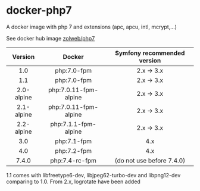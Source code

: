 # docker-php7
A docker image with php 7 and extensions (apc, apcu, intl, mcrypt,...)

See docker hub image [zolweb/php7](https://hub.docker.com/r/zolweb/php7/)


| Version        | Docker                       | Symfony recommended version |
|:--------------:|:----------------------------:|:---------------------------:|
| 1.0            | php:7.0-fpm                  | 2.x -> 3.x                  |
| 1.1            | php:7.0-fpm                  | 2.x -> 3.x                  |
| 2.0-alpine     | php:7.0.11-fpm-alpine        | 2.x -> 3.x                  |
| 2.1-alpine     | php:7.0.11-fpm-alpine        | 2.x -> 3.x                  |
| 2.2-alpine     | php:7.1.1-fpm-alpine         | 2.x -> 3.x                  |
| 3.0            | php:7.1-fpm                  | 4.x                         |
| 4.0            | php:7.2-fpm                  | 4.x                         |
| 7.4.0          | php:7.4-rc-fpm               |  (do not use before 7.4.0)  |

1.1 comes with libfreetype6-dev, libjpeg62-turbo-dev and libpng12-dev comparing to 1.0.
From 2.x, logrotate have been added
